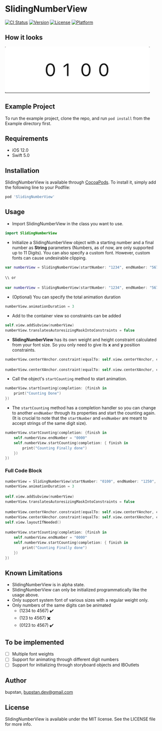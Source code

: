 # SlidingNumberView

[![CI Status](https://img.shields.io/travis/bupstan/SlidingNumberView.svg?style=flat)](https://travis-ci.org/bupstan/SlidingNumberView)
[![Version](https://img.shields.io/cocoapods/v/SlidingNumberView.svg?style=flat)](https://cocoapods.org/pods/SlidingNumberView)
[![License](https://img.shields.io/cocoapods/l/SlidingNumberView.svg?style=flat)](https://cocoapods.org/pods/SlidingNumberView)
[![Platform](https://img.shields.io/cocoapods/p/SlidingNumberView.svg?style=flat)](https://cocoapods.org/pods/SlidingNumberView)

## How it looks
![](Samples/SlidingNumberView-SampleGif.gif)

## Example Project

To run the example project, clone the repo, and run `pod install` from the Example directory first.

## Requirements
- iOS 12.0
- Swift 5.0

## Installation

SlidingNumberView is available through [CocoaPods](https://cocoapods.org). To install
it, simply add the following line to your Podfile:

```ruby
pod 'SlidingNumberView'
```

## Usage
- Import SlidingNumberView in the class you want to use.

```swift
import SlidingNumberView
```

- Initialize a SlidingNumberView object with a starting number and a final number as **String** parameters (Numbers, as of now, are only supported up to 11 Digits). You can also specify a custom font. However, custom fonts can cause undesirable clipping.

```swift
var numberView = SlidingNumberView(startNumber: "1234", endNumber: "5678")

\\ or 

var numberView = SlidingNumberView(startNumber: "1234", endNumber: "5678", font: UIFont.systemFont(ofSize: 26))
```

- (Optional) You can specify the total animation duration

```swift
numberView.animationDuration = 3
```

- Add to the container view so constraints can be added

```swift
self.view.addSubview(numberView)
numberView.translatesAutoresizingMaskIntoConstraints = false
```

- **SlidingNumberView** has its own weight and height constraint calculated from your font size. So you only need to give its **x** and **y** position constraints.

```swift
numberView.centerYAnchor.constraint(equalTo: self.view.centerYAnchor, constant: 0).isActive = true

numberView.centerXAnchor.constraint(equalTo: self.view.centerXAnchor, constant: 0).isActive = true
```

- Call the object's `startCounting` method to start animation.

```swift
numberView.startCounting(completion: {finish in
	print("Counting Done")
})
```

- The `startCounting` method has a completion handler so you can change to another `endNumber` through its properties and start the counting again. (It is crucial to note that the `startNumber` and `endNumber` are meant to accept strings of the same digit size).

```swift
numberView.startCounting(completion: {finish in
	self.numberView.endNumber = "0000"
	self.numberView.startCounting(completion: { finish in 
		print("Counting Finally done")
	})
})
```

### Full Code Block

```swift
numberView = SlidingNumberView(startNumber: "0100", endNumber: "1250", font: UIFont.systemFont(ofSize: 26))
numberView.animationDuration = 3
        
self.view.addSubview(numberView)
numberView.translatesAutoresizingMaskIntoConstraints = false

numberView.centerYAnchor.constraint(equalTo: self.view.centerYAnchor, constant: 0).isActive = true
numberView.centerXAnchor.constraint(equalTo: self.view.centerXAnchor, constant: 0).isActive = true
self.view.layoutIfNeeded()
        
numberView.startCounting(completion: {finish in
	self.numberView.endNumber = "0000"
	self.numberView.startCounting(completion: { finish in 
		print("Counting Finally done")
	})
})
```


## Known Limitations
- SlidingNumberView is in alpha state.
- SlidingNumberView can only be initialized programmatically like the usage above.
- Only support system font of various sizes with a regular weight only.
- Only numbers of the same digits can be animated
	- (1234 to 4567) ✔️
	- (123 to 4567) ✖️
	- (0123 to 4567) ✔️

## To be implemented
- [ ] Multiple font weights
- [ ] Support for animating through different digit numbers
- [ ] Support for initializing through storyboard objects and IBOutlets

## Author

bupstan, bupstan.dev@gmail.com

## License

SlidingNumberView is available under the MIT license. See the LICENSE file for more info.
